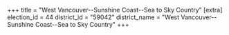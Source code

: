 +++
title = "West Vancouver--Sunshine Coast--Sea to Sky Country"
[extra]
election_id = 44
district_id = "59042"
district_name = "West Vancouver--Sunshine Coast--Sea to Sky Country"
+++
